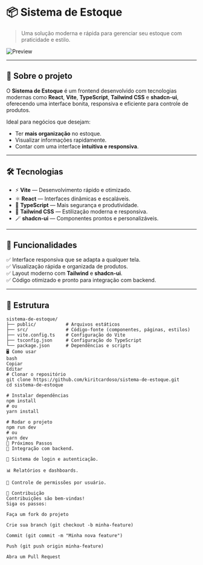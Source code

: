 # 📦 Sistema de Estoque

> Uma solução moderna e rápida para gerenciar seu estoque com praticidade e estilo.

![Preview](https://via.placeholder.com/1000x400?text=Imagem+ou+GIF+do+Sistema)

---

## 🚀 Sobre o projeto
O **Sistema de Estoque** é um frontend desenvolvido com tecnologias modernas como **React**, **Vite**, **TypeScript**, **Tailwind CSS** e **shadcn-ui**, oferecendo uma interface bonita, responsiva e eficiente para controle de produtos.

Ideal para negócios que desejam:
- Ter **mais organização** no estoque.
- Visualizar informações rapidamente.
- Contar com uma interface **intuitiva e responsiva**.

---

## 🛠 Tecnologias
- ⚡ **Vite** — Desenvolvimento rápido e otimizado.
- ⚛️ **React** — Interfaces dinâmicas e escaláveis.
- 📘 **TypeScript** — Mais segurança e produtividade.
- 🎨 **Tailwind CSS** — Estilização moderna e responsiva.
- 🪄 **shadcn-ui** — Componentes prontos e personalizáveis.

---

## 📸 Funcionalidades
✅ Interface responsiva que se adapta a qualquer tela.  
✅ Visualização rápida e organizada de produtos.  
✅ Layout moderno com **Tailwind** e **shadcn-ui**.  
✅ Código otimizado e pronto para integração com backend.  

---

## 📂 Estrutura
```plaintext
sistema-de-estoque/
├── public/           # Arquivos estáticos
├── src/              # Código-fonte (componentes, páginas, estilos)
├── vite.config.ts    # Configuração do Vite
├── tsconfig.json     # Configuração do TypeScript
└── package.json      # Dependências e scripts
🖥️ Como usar
bash
Copiar
Editar
# Clonar o repositório
git clone https://github.com/kiritcardoso/sistema-de-estoque.git
cd sistema-de-estoque

# Instalar dependências
npm install
# ou
yarn install

# Rodar o projeto
npm run dev
# ou
yarn dev
📌 Próximos Passos
🔄 Integração com backend.

🔑 Sistema de login e autenticação.

📊 Relatórios e dashboards.

👥 Controle de permissões por usuário.

🤝 Contribuição
Contribuições são bem-vindas!
Siga os passos:

Faça um fork do projeto

Crie sua branch (git checkout -b minha-feature)

Commit (git commit -m "Minha nova feature")

Push (git push origin minha-feature)

Abra um Pull Request